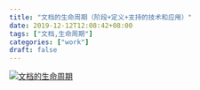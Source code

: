 ```yaml
---
title: "文档的生命周期（阶段+定义+支持的技术和应用）"
date: 2019-12-12T12:08:42+08:00
tags: ["文档,生命周期"]
categories: ["work"]
draft: false
---
```


[![文档的生命周期](https://pic3.superbed.cn/item/5df1bdcd1f8f59f4d63e85ea.png)](https://pic3.superbed.cn/item/5df1bdcd1f8f59f4d63e85ea.png)